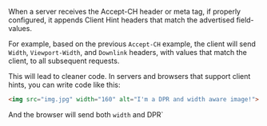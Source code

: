 When a server receives the Accept-CH header or meta tag, if properly configured, it appends Client Hint headers that match the advertised field-values.

For example, based on the previous `Accept-CH` example, the client will send `Width`, `Viewport-Width`, and `Downlink` headers, with values that match the client, to all subsequent requests.



This will lead to cleaner code. In servers and browsers that support client hints, you can write code like this:

```html
<img src="img.jpg" width="160" alt="I'm a DPR and width aware image!">
```

And the browser will send both `width` and DPR`
